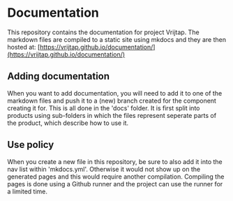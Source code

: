 # Documentation

This repository contains the documentation for project Vrijtap. The markdown files are compiled to a static site using mkdocs and they are then hosted at: [https://vrijtap.github.io/documentation/](https://vrijtap.github.io/documentation/)

## Adding documentation

When you want to add documentation, you will need to add it to one of the markdown files and push it to a (new) branch created for the component creating it for. This is all done in the 'docs' folder. It is first split into products using sub-folders in which the files represent seperate parts of the product, which describe how to use it.

## Use policy

When you create a new file in this repository, be sure to also add it into the nav list within 'mkdocs.yml'. Otherwise it would not show up on the generated pages and this would require another compilation. Compiling the pages is done using a Github runner and the project can use the runner for a limited time.
